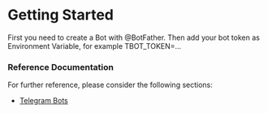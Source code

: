 # Getting Started

First you need to create a Bot with @BotFather.
Then add your bot token as Environment Variable, for example TBOT_TOKEN=...

### Reference Documentation

For further reference, please consider the following sections:

* [Telegram Bots](https://core.telegram.org/bots)



